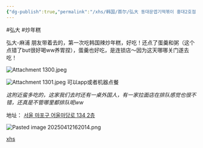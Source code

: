 ```yaml
---
{"dg-publish":true,"permalink":"/xhs/韩国/首尔/弘大 동대문엽기떡볶이 홍대2호점 炒年糕/","tags":["rednote","首尔"],"created":"2024-09-08","updated":"2025-04-13T21:25:27.945+08:00"}
---
```


#弘大 #炒年糕 

弘大-麻浦
朋友带着去的，第一次吃韩国辣炒年糕，好吃！还点了蛋羹和粥（这个点错了but很好喝ww养胃捏），蛋羹也好吃，是连锁店～因为这天哪哪关门遂去吃！

![Attachment 1300.jpeg](/img/user/xhs/%E9%9F%A9%E5%9B%BD/%E9%A6%96%E5%B0%94/photo-%E9%A6%96%E5%B0%94/Attachment%201300.jpeg)


![Attachment 1301.jpeg](/img/user/xhs/%E9%9F%A9%E5%9B%BD/%E9%A6%96%E5%B0%94/photo-%E9%A6%96%E5%B0%94/Attachment%201301.jpeg)
可以app或者机器点餐

*这附近蛮多吃的，这家我们去时还有一桌外国人，有一家拉面店在排队感觉也很不错，还真是不管哪里都排队呢ww*

地址：
[서울 마포구 어울마당로 134 2층](https://pcmap.place.naver.com/restaurant/33891143/home?from=map&fromPanelNum=1&additionalHeight=76&timestamp=202504121618&locale=ko&svcName=map_pcv5&searchText=%EB%8F%99%EB%8C%80%EB%AC%B8%EC%97%BD%EA%B8%B0%EB%96%A1%EB%B3%B6%EC%9D%B4%20%ED%99%8D%EB%8C%802%ED%98%B8%EC%A0%90#)

![Pasted image 20250412162014.png](/img/user/xhs/%E9%9F%A9%E5%9B%BD/%E9%A6%96%E5%B0%94/photo-%E9%A6%96%E5%B0%94/Pasted%20image%2020250412162014.png)

[xhs](https://www.xiaohongshu.com/explore/672a5d0b000000001d0384bd?xsec_token=ABD3ui-4sBoQI1Ae4AKTfOp1-vx63ltA6_kMThPPSS3rU=&xsec_source=pc_user)